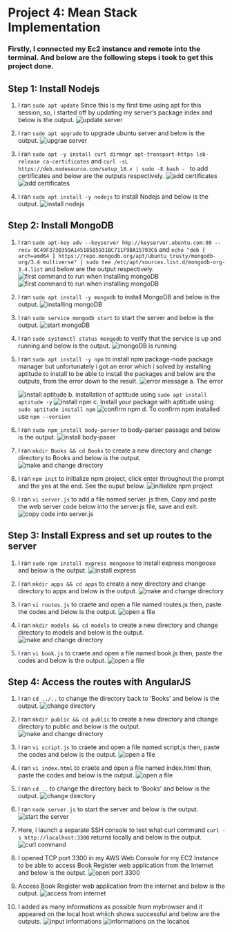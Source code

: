 # Project 4: Mean Stack Implementation

### Firstly, I connected my Ec2 instance and remote into the terminal. And below are the following steps i took to get this project done.

## Step 1: Install Nodejs
1. I ran `sudo apt update` Since this is my first time using apt for this session, so, i started off by updating my server’s package index and below is the output.
![update server](./images/capture1.PNG)

2. I ran `sudo apt upgrade` to upgrade ubuntu server and below is the output.
![upgrae server](./images/capture2.PNG)

3. I ran `sudo apt -y install curl dirmngr apt-transport-https lsb-release ca-certificates` and `curl -sL https://deb.nodesource.com/setup_18.x | sudo -E bash -
` to add certificates and below are the outputs respectively.
![add certificates](./images/capture3.PNG)
![add certificates](./images/capture4.PNG)

4. I ran `sudo apt install -y nodejs` to install Nodejs and below is the output.
![install nodejs](./images/capture5.PNG)

## Step 2: Install MongoDB
1. I ran `sudo apt-key adv --keyserver hkp://keyserver.ubuntu.com:80 --recv 0C49F3730359A14518585931BC711F9BA15703C6` and `echo "deb [ arch=amd64 ] https://repo.mongodb.org/apt/ubuntu trusty/mongodb-org/3.4 multiverse" | sudo tee /etc/apt/sources.list.d/mongodb-org-3.4.list` and below are the output respectively.
![first command to run when installing mongoDB](./images/6.PNG)
![first command to run when installing mongoDB](./images/7.PNG)

2. I ran `sudo apt install -y mongodb` to install MongoDB and below is the output.
![installing mongoDB](./images/8.PNG)

3. I ran `sudo service mongodb start` to start the server and below is the output.
![start mongoDB](./images/9.PNG)

4. I ran `sudo systemctl status mongodb` to verify that the service is up and running and below is the output.
![mongoDB is running](./images/10.PNG)

5. I ran `sudo apt install -y npm` to install npm package-node package manager but unfortunately i got an error which i solved by installing aptitude to install to be able to install the packages and below are the outputs, from the error down to the result.
![error message](./images/11a.PNG)
a. The error

     ![install aptitude](./images/11b.PNG)
     b. installation of aptitude using `sudo apt install aptitude -y`
     ![install npm](./images/11c.PNG)
     c. Install your package with aptitude using `sudo aptitude install npm`
     ![confirm npm](./images/11d.PNG)
     d. To confirm npm installed use `npm --version`

6. I ran `sudo npm install body-parser` to body-parser passage and below is the output.
![install body-paser](./images/12.PNG)

7. I ran `mkdir Books && cd Books` to create a new directory and change directory to Books and below is the output.
![make and change directory](./images/13.PNG)

8. I ran `npm init` to initialize npm project, click enter throughout the prompt and the yes at the end. See the ouput below.
![initialize npm project](./images/14.PNG)

9. I ran `vi server.js` to add a file named server. js then, Copy and paste the web server code below into the server.js file, save and exit.
![copy code into server.js](./images/15.PNG)

## Step 3: Install Express and set up routes to the server
1. I ran `sudo npm install express mongoose` to install express mongoose and below is the output.
![install express](./images/16.PNG)

2. I ran `mkdir apps && cd apps` to create a new directory and change directory to apps and below is the output.
![make and change directory](./images/17.PNG)

3. I ran `vi routes.js` to craete and open a file named routes.js then, paste the codes and below is the output.
![open a file](./images/18.PNG)

4. I ran `mkdir models && cd models` to create a new directory and change directory to models and below is the output.
![make and change directory](./images/19.PNG)

5. I ran `vi book.js` to craete and open a file named book.js then, paste the codes and below is the output.
![open a file](./images/20.PNG)

## Step 4: Access the routes with AngularJS
1. I ran `cd ../..` to change the directory back to ‘Books’ and below is the output.
![change directory](./images/21.PNG)

2. I ran `mkdir public && cd public` to create a new directory and change directory to public and below is the output.
![make and change directory](./images/22.PNG) 

3. I ran `vi script.js` to craete and open a file named script.js then, paste the codes and below is the output.
![open a file](./images/23.PNG)

4. I ran `vi index.html` to craete and open a file named index.html then, paste the codes and below is the output.
![open a file](./images/24.PNG)

5. I ran `cd ..` to change the directory back to ‘Books’ and below is the output.
![change directory](./images/25.PNG)

6. I ran `node server.js` to start the server and below is the output.
![start the server](./images/26.PNG)

7. Here, i launch a separate SSH console to test what curl command `curl -s http://localhost:3300` returns locally and below is the output.
![curl command](./images/27b.PNG)

8. I opened TCP port 3300 in my AWS Web Console for my EC2 Instance to be able to access Book Register web application from the Internet and below is the output.
![open port 3300](./images/28.PNG)

9. Access Book Register web application from  the internet and below is the output.
![access from internet](./images/29.PNG)

10. I added as many informations as possible from mybrowser and it appeared on the local host whiich shows successful and below are the outputs.
![input informations](./images/29b.PNG)
![informations on the locahos](./images/29d.PNG)